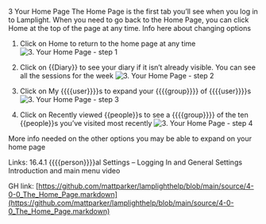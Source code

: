 3 Your Home Page
The Home Page is the first tab you’ll see when you log in to Lamplight. When you need to go back to the Home Page, you can click Home at the top of the page at any time.
Info here about changing options

1. Click on Home to return to the home page at any time
![3. Your Home Page - step 1](3._Your_Home_Page_im_1.png)

2. Click on {{Diary}} to see your diary if it isn’t already visible. You can see all the sessions for the week
![3. Your Home Page - step 2](3._Your_Home_Page_im_2.png)

3. Click on My {{{{user}}}}s to expand your {{{{group}}}} of {{{{user}}}}s
![3. Your Home Page - step 3](3._Your_Home_Page_im_3.png)

4. Click on Recently viewed {{people}}s to see a {{{{group}}}} of the ten {{people}}s you’ve visited most recently
![3. Your Home Page - step 4](3._Your_Home_Page_im_4.png)

More info needed on the other options you may be able to expand on your home page

Links: 16.4.1 {{{{person}}}}al Settings – Logging In and General Settings
Introduction and main menu video

GH link: [https://github.com/mattparker/lamplighthelp/blob/main/source/4-0-0_The_Home_Page.markdown](https://github.com/mattparker/lamplighthelp/blob/main/source/4-0-0_The_Home_Page.markdown)
